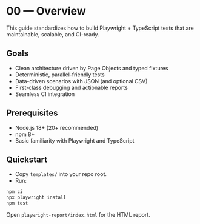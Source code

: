 # 00 — Overview

This guide standardizes how to build Playwright + TypeScript tests that are maintainable, scalable, and CI-ready.

## Goals

- Clean architecture driven by Page Objects and typed fixtures
- Deterministic, parallel-friendly tests
- Data-driven scenarios with JSON (and optional CSV)
- First-class debugging and actionable reports
- Seamless CI integration

## Prerequisites

- Node.js 18+ (20+ recommended)
- npm 8+
- Basic familiarity with Playwright and TypeScript

## Quickstart

- Copy `templates/` into your repo root.
- Run:

```bash
npm ci
npx playwright install
npm test
```

Open `playwright-report/index.html` for the HTML report.
